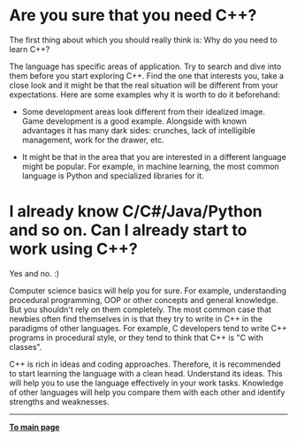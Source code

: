 # Are you sure that you need C++?

The first thing about which you should really think is: Why do you need to learn C++?

The language has specific areas of application. Try to search and dive into them before you start exploring C++. Find the one that interests you, take a close look and it might be that the real situation will be different from your expectations. Here are some examples why it is worth to do it beforehand:

- Some development areas look different from their idealized image. Game development is a good example. Alongside with known advantages it has many dark sides: crunches, lack of intelligible management, work for the drawer, etc.

- It might be that in the area that you are interested in a different language might be popular. For example, in machine learning, the most common language is Python and specialized libraries for it.

# I already know C/C#/Java/Python and so on. Can I already start to work using C++?

Yes and no. :) 

Computer science basics will help you for sure. For example, understanding procedural programming, OOP or other concepts and general knowledge. But you shouldn't rely on them completely. The most common case that newbies often find themselves in is that they try to write in C++ in the paradigms of other languages. For example, C developers tend to write C++ programs in procedural style, or they tend to think that C++ is "C with classes".

C++ is rich in ideas and coding approaches. Therefore, it is recommended to start learning the language with a clean head. Understand its ideas. This will help you to use the language effectively in your work tasks. Knowledge of other languages will help you compare them with each other and identify strengths and weaknesses.

---

[**To main page**](../README.md)